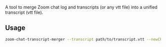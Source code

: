 A tool to merge Zoom chat log and transcripts (or any vtt file) into a unified transcript (vtt file).

## Usage

```bash
zoom-chat-transcript-merger --transcript path/to/transcript.vtt --newChat path/to/chatlog.txt > path/to/merged_transcript.vtt
```

